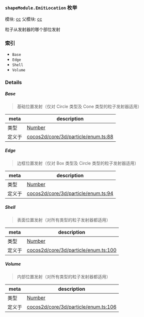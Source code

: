 ### `shapeModule.EmitLocation` 枚举



模块: [cc](../modules/cc.md)
父模块: [cc](../modules/cc.md)


粒子从发射器的哪个部位发射


### 索引
  - `Base`
  - `Edge`
  - `Shell`
  - `Volume`

### Details


##### Base

> 基础位置发射（仅对 Circle 类型及 Cone 类型的粒子发射器适用）

| meta | description |
|------|-------------|
| 类型 | <a href="https://developer.mozilla.org/en/JavaScript/Reference/Global_Objects/Number" class="crosslink external" target="_blank">Number</a> |
| 定义于 | [cocos2d/core/3d/particle/enum.ts:88](https://github.com/cocos-creator/engine/blob/f495398f4307775f0f733162e3d128d81e063063/cocos2d/core/3d/particle/enum.ts#L88) |



##### Edge

> 边框位置发射（仅对 Box 类型及 Circle 类型的粒子发射器适用）

| meta | description |
|------|-------------|
| 类型 | <a href="https://developer.mozilla.org/en/JavaScript/Reference/Global_Objects/Number" class="crosslink external" target="_blank">Number</a> |
| 定义于 | [cocos2d/core/3d/particle/enum.ts:94](https://github.com/cocos-creator/engine/blob/f495398f4307775f0f733162e3d128d81e063063/cocos2d/core/3d/particle/enum.ts#L94) |



##### Shell

> 表面位置发射（对所有类型的粒子发射器都适用）

| meta | description |
|------|-------------|
| 类型 | <a href="https://developer.mozilla.org/en/JavaScript/Reference/Global_Objects/Number" class="crosslink external" target="_blank">Number</a> |
| 定义于 | [cocos2d/core/3d/particle/enum.ts:100](https://github.com/cocos-creator/engine/blob/f495398f4307775f0f733162e3d128d81e063063/cocos2d/core/3d/particle/enum.ts#L100) |



##### Volume

> 内部位置发射（对所有类型的粒子发射器都适用）

| meta | description |
|------|-------------|
| 类型 | <a href="https://developer.mozilla.org/en/JavaScript/Reference/Global_Objects/Number" class="crosslink external" target="_blank">Number</a> |
| 定义于 | [cocos2d/core/3d/particle/enum.ts:106](https://github.com/cocos-creator/engine/blob/f495398f4307775f0f733162e3d128d81e063063/cocos2d/core/3d/particle/enum.ts#L106) |


